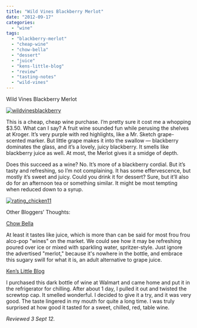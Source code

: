 ```yaml
---
title: "Wild Vines Blackberry Merlot"
date: "2012-09-17"
categories:
  - "wine"
tags:
  - "blackberry-merlot"
  - "cheap-wine"
  - "chow-bella"
  - "dessert"
  - "juice"
  - "kens-little-blog"
  - "review"
  - "tasting-notes"
  - "wild-vines"
---
```


Wild Vines Blackberry Merlot

[![](http://s3.amazonaws.com/thegourmez-wpmedia/2012/09/wildvinesblackberry.jpg "wildvinesblackberry")](http://s3.amazonaws.com/thegourmez-wpmedia/2012/09/wildvinesblackberry.jpg)

This is a cheap, cheap wine purchase. I’m pretty sure it cost me a whopping $3.50. What can I say? A fruit wine sounded fun while perusing the shelves at Kroger. It’s very purple with red highlights, like a Mr. Sketch grape-scented marker. But little grape makes it into the swallow — blackberry dominates the glass, and it’s a lovely, juicy blackberry. It smells like blackberry juice as well. At most, the Merlot gives it a smidge of depth.

Does this succeed as a wine? No. It’s more of a blackberry cordial. But it’s tasty and refreshing, so I’m not complaining. It has some effervescence, but mostly it’s sweet and juicy. Could you drink it for dessert? Sure, but it’ll also do for an afternoon tea or something similar. It might be most tempting when reduced down to a syrup.

[![](http://s3.amazonaws.com/thegourmez-wpmedia/2009/02/rating_chicken11.gif "rating_chicken11")](http://s3.amazonaws.com/thegourmez-wpmedia/2009/02/rating_chicken11.gif)

Other Bloggers’ Thoughts:

[Chow Bella](http://blogs.phoenixnewtimes.com/bella/2010/12/wild_vines_blackberry_merlot.php)

At least it tastes like juice, which is more than can be said for most frou frou alco-pop "wines" on the market. We could see how it may be refreshing poured over ice or mixed with sparkling water, spritzer-style. Just ignore the advertised "merlot," because it's nowhere in the bottle, and embrace this sugary swill for what it is, an adult alternative to grape juice.

[Ken’s Little Blog](http://kenslittleblog.blogspot.com/2009/11/wild-vines-blackberry-merlot.html)

I purchased this dark bottle of wine at Walmart and came home and put it in the refrigerator for chilling. After about 1 day, I pulled it out and twisted the screwtop cap. It smelled wonderful. I decided to give it a try, and it was very good. The taste lingered in my mouth for quite a long time. I was truly surprised at how good it tasted for a sweet, chilled, red, table wine.

_Reviewed 3 Sept 12._
